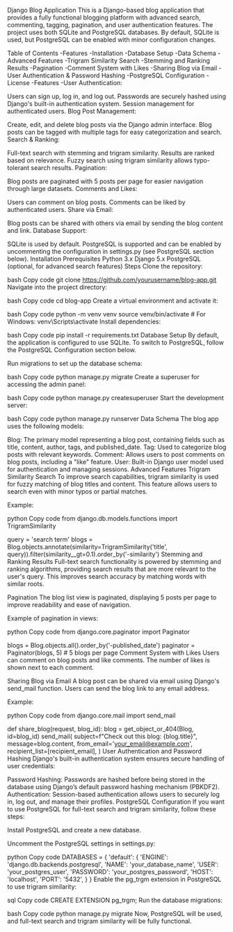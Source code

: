 Django Blog Application
This is a Django-based blog application that provides a fully functional blogging platform with advanced search, commenting, tagging, pagination, and user authentication features. The project uses both SQLite and PostgreSQL databases. By default, SQLite is used, but PostgreSQL can be enabled with minor configuration changes.

Table of Contents
-Features
-Installation
-Database Setup
-Data Schema
-Advanced Features
-Trigram Similarity Search
-Stemming and Ranking Results
-Pagination
-Comment System with Likes
-Sharing Blog via Email
-User Authentication & Password Hashing
-PostgreSQL Configuration
-License
-Features
-User Authentication:

Users can sign up, log in, and log out.
Passwords are securely hashed using Django's built-in authentication system.
Session management for authenticated users.
Blog Post Management:

Create, edit, and delete blog posts via the Django admin interface.
Blog posts can be tagged with multiple tags for easy categorization and search.
Search & Ranking:

Full-text search with stemming and trigram similarity.
Results are ranked based on relevance.
Fuzzy search using trigram similarity allows typo-tolerant search results.
Pagination:

Blog posts are paginated with 5 posts per page for easier navigation through large datasets.
Comments and Likes:

Users can comment on blog posts.
Comments can be liked by authenticated users.
Share via Email:

Blog posts can be shared with others via email by sending the blog content and link.
Database Support:

SQLite is used by default.
PostgreSQL is supported and can be enabled by uncommenting the configuration in settings.py (see PostgreSQL section below).
Installation
Prerequisites
Python 3.x
Django 5.x
PostgreSQL (optional, for advanced search features)
Steps
Clone the repository:

bash
Copy code
git clone https://github.com/yourusername/blog-app.git
Navigate into the project directory:

bash
Copy code
cd blog-app
Create a virtual environment and activate it:

bash
Copy code
python -m venv venv
source venv/bin/activate  # For Windows: venv\Scripts\activate
Install dependencies:

bash
Copy code
pip install -r requirements.txt
Database Setup
By default, the application is configured to use SQLite. To switch to PostgreSQL, follow the PostgreSQL Configuration section below.

Run migrations to set up the database schema:

bash
Copy code
python manage.py migrate
Create a superuser for accessing the admin panel:

bash
Copy code
python manage.py createsuperuser
Start the development server:

bash
Copy code
python manage.py runserver
Data Schema
The blog app uses the following models:

Blog: The primary model representing a blog post, containing fields such as title, content, author, tags, and published_date.
Tag: Used to categorize blog posts with relevant keywords.
Comment: Allows users to post comments on blog posts, including a "like" feature.
User: Built-in Django user model used for authentication and managing sessions.
Advanced Features
Trigram Similarity Search
To improve search capabilities, trigram similarity is used for fuzzy matching of blog titles and content. This feature allows users to search even with minor typos or partial matches.

Example:

python
Copy code
from django.db.models.functions import TrigramSimilarity

query = 'search term'
blogs = Blog.objects.annotate(similarity=TrigramSimilarity('title', query)).filter(similarity__gt=0.1).order_by('-similarity')
Stemming and Ranking Results
Full-text search functionality is powered by stemming and ranking algorithms, providing search results that are more relevant to the user's query. This improves search accuracy by matching words with similar roots.

Pagination
The blog list view is paginated, displaying 5 posts per page to improve readability and ease of navigation.

Example of pagination in views:

python
Copy code
from django.core.paginator import Paginator

blogs = Blog.objects.all().order_by('-published_date')
paginator = Paginator(blogs, 5)  # 5 blogs per page
Comment System with Likes
Users can comment on blog posts and like comments. The number of likes is shown next to each comment.

Sharing Blog via Email
A blog post can be shared via email using Django's send_mail function. Users can send the blog link to any email address.

Example:

python
Copy code
from django.core.mail import send_mail

def share_blog(request, blog_id):
    blog = get_object_or_404(Blog, id=blog_id)
    send_mail(
        subject=f"Check out this blog: {blog.title}",
        message=blog.content,
        from_email='your_email@example.com',
        recipient_list=[recipient_email],
    )
User Authentication and Password Hashing
Django's built-in authentication system ensures secure handling of user credentials:

Password Hashing: Passwords are hashed before being stored in the database using Django’s default password hashing mechanism (PBKDF2).
Authentication: Session-based authentication allows users to securely log in, log out, and manage their profiles.
PostgreSQL Configuration
If you want to use PostgreSQL for full-text search and trigram similarity, follow these steps:

Install PostgreSQL and create a new database.

Uncomment the PostgreSQL settings in settings.py:

python
Copy code
DATABASES = {
    'default': {
        'ENGINE': 'django.db.backends.postgresql',
        'NAME': 'your_database_name',
        'USER': 'your_postgres_user',
        'PASSWORD': 'your_postgres_password',
        'HOST': 'localhost',
        'PORT': '5432',
    }
}
Enable the pg_trgm extension in PostgreSQL to use trigram similarity:

sql
Copy code
CREATE EXTENSION pg_trgm;
Run the database migrations:

bash
Copy code
python manage.py migrate
Now, PostgreSQL will be used, and full-text search and trigram similarity will be fully functional.
